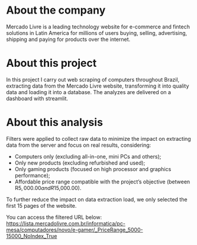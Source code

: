 # About the company
Mercado Livre is a leading technology website for e-commerce and fintech solutions in Latin America for millions of users buying, selling, advertising, shipping and paying for products over the internet.

# About this project
In this project I carry out web scraping of computers throughout Brazil, extracting data from the Mercado Livre website, transforming it into quality data and loading it into a database. The analyzes are delivered on a dashboard with streamlit.

# About this analysis
Filters were applied to collect raw data to minimize the impact on extracting data from the server and focus on real results, considering: 
- Computers only (excluding all-in-one, mini PCs and others);
- Only new products (excluding refurbished and used);
- Only gaming products (focused on high processor and graphics performance);
- Affordable price range compatible with the project’s objective (between R$5,000.00 and R$15,000.00).

To further reduce the impact on data extraction load, we only selected the first 15 pages of the website.

You can access the filtered URL below:
https://lista.mercadolivre.com.br/informatica/pc-mesa/computadores/novo/e-gamer/_PriceRange_5000-15000_NoIndex_True
